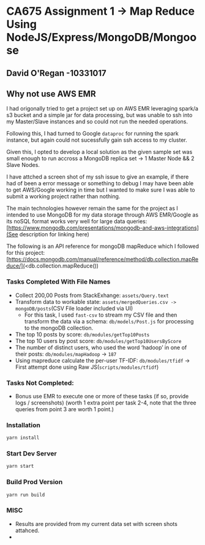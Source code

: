 # CA675 Assignment 1 -> Map Reduce Using NodeJS/Express/MongoDB/Mongoose

## David O'Regan -10331017

## Why not use AWS EMR

I had origonally tried to get a project set up on AWS EMR leveraging spark/a s3 bucket and a simple jar for data processing, but was unable to ssh into my Master/Slave instances and so could not run the needed operations.

Following this, I had turned to Google `dataproc` for running the spark instance, but again could not sucessfully gain ssh access to my cluster.

Given this, I opted to develop a local solution as the given sample set was small enough to run accross a MongoDB replica set -> 1 Master Node && 2 Slave Nodes.

I have attched a screen shot of my ssh issue to give an example, if there had of been a error message or something to debug I may have been able to get AWS/Google working in time but I wanted to make sure I was able to submit a working project rather than nothing.

The main technologies however remain the same for the project as I intended to use MongoDB for my data storage through AWS EMR/Google as its noSQL format works very well for large data queries: [https://www.mongodb.com/presentations/mongodb-and-aws-integrations](See description for linking here)

The following is an API reference for mongoDB mapReduce which I followed for this project: [https://docs.mongodb.com/manual/reference/method/db.collection.mapReduce/](<db.collection.mapReduce())

### Tasks Completed With File Names

* Collect 200,00 Posts from StackExhange: `assets/Query.text`
* Transform data to workable state: `assets/mergedQueries.csv -> mongoDB/posts`(CSV File loader included via UI)
  * For this task, I used `fast-csv` to stream my CSV file and then transform the data via a schema: `db/models/Post.js` for processing to the mongoDB collection.
* The top 10 posts by score: `db/modules/getTop10Posts`
* The top 10 users by post score: `db/modules/getTop10UsersByScore`
* The number of distinct users, who used the word ‘hadoop’ in one of their posts: `db/modules/mapHadoop` -> `187`
* Using mapreduce calculate the per-user TF-IDF: `db/modules/tfidf` -> First attempt done using Raw JS(`scripts/modules/tfidf`)

### Tasks Not Completed:

* Bonus use EMR to execute one or more of these tasks (if so, provide logs / screenshots) (worth 1 extra point per task 2-4, note that the three queries from point 3 are worth 1 point.)

### Installation

```bash
yarn install
```

### Start Dev Server

```bash
yarn start
```

### Build Prod Version

```bash
yarn run build
```

### MISC

* Results are provided from my current data set with screen shots attahced.
*
